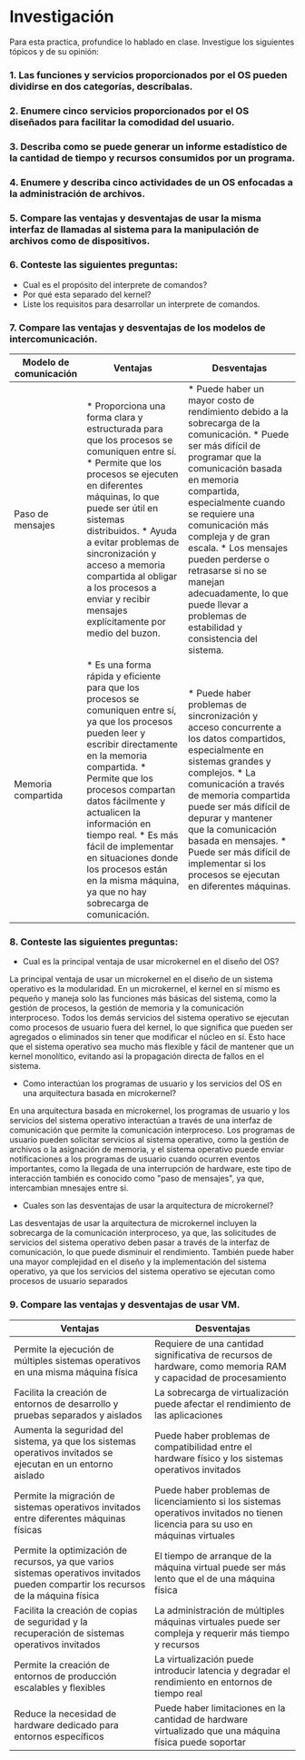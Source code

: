 # Investigación
Para esta practica, profundice lo hablado en clase. Investigue los siguientes tópicos y de su opinión:
### 1. Las funciones y servicios proporcionados por el OS pueden dividirse en dos categorías, descríbalas.
### 2. Enumere cinco servicios proporcionados por el OS diseñados para facilitar la comodidad del usuario.
### 3. Describa como se puede generar un informe estadístico de la cantidad de tiempo y recursos consumidos por un programa.
### 4. Enumere y describa cinco actividades de un OS enfocadas a la administración de archivos.
### 5. Compare las ventajas y desventajas de usar la misma interfaz de llamadas al sistema para la manipulación de archivos como de dispositivos.
### 6. Conteste las siguientes preguntas:
* Cual es el propósito del interprete de comandos?
* Por qué esta separado del kernel?
* Liste los requisitos para desarrollar un interprete de comandos.
### 7. Compare las ventajas y desventajas de los modelos de intercomunicación.

| Modelo de comunicación | Ventajas | Desventajas |
| --- | --- | --- |
| Paso de mensajes | * Proporciona una forma clara y estructurada para que los procesos se comuniquen entre sí. * Permite que los procesos se ejecuten en diferentes máquinas, lo que puede ser útil en sistemas distribuidos. * Ayuda a evitar problemas de sincronización y acceso a memoria compartida al obligar a los procesos a enviar y recibir mensajes explícitamente por medio del buzon. | * Puede haber un mayor costo de rendimiento debido a la sobrecarga de la comunicación. * Puede ser más difícil de programar que la comunicación basada en memoria compartida, especialmente cuando se requiere una comunicación más compleja y de gran escala. * Los mensajes pueden perderse o retrasarse si no se manejan adecuadamente, lo que puede llevar a problemas de estabilidad y consistencia del sistema. |
| Memoria compartida | * Es una forma rápida y eficiente para que los procesos se comuniquen entre sí, ya que los procesos pueden leer y escribir directamente en la memoria compartida. * Permite que los procesos compartan datos fácilmente y actualicen la información en tiempo real. * Es más fácil de implementar en situaciones donde los procesos están en la misma máquina, ya que no hay sobrecarga de comunicación. | * Puede haber problemas de sincronización y acceso concurrente a los datos compartidos, especialmente en sistemas grandes y complejos. * La comunicación a través de memoria compartida puede ser más difícil de depurar y mantener que la comunicación basada en mensajes. * Puede ser más difícil de implementar si los procesos se ejecutan en diferentes máquinas. |


### 8. Conteste las siguientes preguntas:
* Cual es la principal ventaja de usar microkernel en el diseño del OS?

La principal ventaja de usar un microkernel en el diseño de un sistema operativo es la modularidad. En un microkernel, el kernel en sí mismo es pequeño y maneja solo las funciones más básicas del sistema, como la gestión de procesos, la gestión de memoria y la comunicación interproceso. Todos los demás servicios del sistema operativo se ejecutan como procesos de usuario fuera del kernel, lo que significa que pueden ser agregados o eliminados sin tener que modificar el núcleo en sí. Esto hace que el sistema operativo sea mucho más flexible y fácil de mantener que un kernel monolítico, evitando así la propagación directa de fallos en el sistema.

* Como interactúan los programas de usuario y los servicios del OS en una arquitectura basada en microkernel?

En una arquitectura basada en microkernel, los programas de usuario y los servicios del sistema operativo interactúan a través de una interfaz de comunicación que permite la comunicación interproceso. Los programas de usuario pueden solicitar servicios al sistema operativo, como la gestión de archivos o la asignación de memoria, y el sistema operativo puede enviar notificaciones a los programas de usuario cuando ocurren eventos importantes, como la llegada de una interrupción de hardware, este tipo de interacción también es conocido como "paso de mensajes", ya que, intercambian mnesajes entre si.

* Cuales son las desventajas de usar la arquitectura de microkernel?

Las desventajas de usar la arquitectura de microkernel incluyen la sobrecarga de la comunicación interproceso, ya que, las solicitudes de servicios del sistema operativo deben pasar a través de la interfaz de comunicación, lo que puede disminuir el rendimiento. También puede haber una mayor complejidad en el diseño y la implementación del sistema operativo, ya que los servicios del sistema operativo se ejecutan como procesos de usuario separados

### 9. Compare las ventajas y desventajas de usar VM.

| Ventajas | Desventajas |
| --- | --- |
| Permite la ejecución de múltiples sistemas operativos en una misma máquina física | Requiere de una cantidad significativa de recursos de hardware, como memoria RAM y capacidad de procesamiento |
| Facilita la creación de entornos de desarrollo y pruebas separados y aislados | La sobrecarga de virtualización puede afectar el rendimiento de las aplicaciones |
| Aumenta la seguridad del sistema, ya que los sistemas operativos invitados se ejecutan en un entorno aislado | Puede haber problemas de compatibilidad entre el hardware físico y los sistemas operativos invitados |
| Permite la migración de sistemas operativos invitados entre diferentes máquinas físicas | Puede haber problemas de licenciamiento si los sistemas operativos invitados no tienen licencia para su uso en máquinas virtuales |
| Permite la optimización de recursos, ya que varios sistemas operativos invitados pueden compartir los recursos de la máquina física | El tiempo de arranque de la máquina virtual puede ser más lento que el de una máquina física |
| Facilita la creación de copias de seguridad y la recuperación de sistemas operativos invitados | La administración de múltiples máquinas virtuales puede ser compleja y requerir más tiempo y recursos |
| Permite la creación de entornos de producción escalables y flexibles | La virtualización puede introducir latencia y degradar el rendimiento en entornos de tiempo real |
| Reduce la necesidad de hardware dedicado para entornos específicos | Puede haber limitaciones en la cantidad de hardware virtualizado que una máquina física puede soportar |
